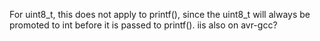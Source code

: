 For uint8_t, this does not apply to printf(), since the uint8_t will always be promoted to int before it is passed to printf().
iis also on avr-gcc?
